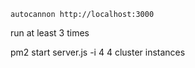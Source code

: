 ```
autocannon http://localhost:3000
```

run at least 3 times

pm2 start server.js -i 4
4 cluster instances